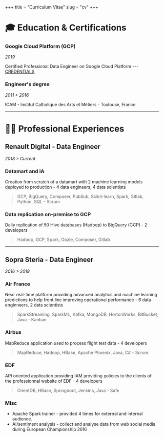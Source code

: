 +++
title = "Curriculum Vitae"
slug = "cv"
+++

# 🎓 Education & Certifications 

### Google Cloud Platform (GCP)
*2019*

Certified Professional Data Engineer on Google Cloud Platform --- [CREDENTIALS](https://www.credential.net/sdui5mmo)

### Engineer's degree
*2011 > 2016*

ICAM - Institut Catholique des Arts et Métiers - Toulouse, France
___
# 👨‍💻 Professional Experiences 

## Renault Digital - Data Engineer

*2018 > Current*
### Datamart and IA
Creation from scratch of a datamart with 2 machine learning models deployed to production - 4 data engineers, 4 data scientists

> GCP, BigQuery, Composer, PubSub, Scikit-learn, Spark, Gitlab, Python, SQL - Scrum

### Data replication on-premise to GCP
Daily replication of 50 Hive databases (Hadoop) to BigQuery (GCP) - 2 developers

> Hadoop, GCP, Spark, Oozie, Composer, Gitlab

___
## Sopra Steria - Data Engineer

*2016 > 2018*

### Air France
Near real-time platform providing advanced analytics and machine learning predictions to help front line improving operational performance - 6 data enginneers, 2 data scientists

> SparkStreaming, SparkML, Kafka, MongoDB, HortonWorks, BitBucket, Java - Kanban

### Airbus
MapReduce application used to process flight test data - 4 developers

> MapReduce, Hadoop, HBase, Apache Phoenix, Java, C# - Scrum

### EDF
API oriented application providing IAM providing policies to the clients of the professionnal website of EDF - 4 developers

> OrientDB, HBase, Springboot, Jenkins, Java - Safe

### Misc
* Apache Spark trainer - provided 4 times for external and internal audience.
* AI/sentiment analysis - collect and analyse data from web social media during European Championship 2016